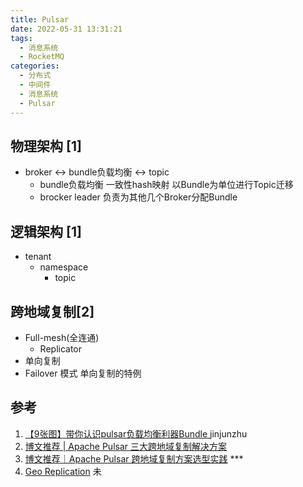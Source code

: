 ```yaml
---
title: Pulsar
date: 2022-05-31 13:31:21
tags:
  - 消息系统
  - RocketMQ
categories:
  - 分布式 
  - 中间件
  - 消息系统
  - Pulsar   
---
```


<p></p>
<!-- more -->


## 物理架构 [1]
+ broker <-> bundle负载均衡 <-> topic
  	+ bundle负载均衡
  	  一致性hash映射
  	  以Bundle为单位进行Topic迁移
    + brocker leader
      负责为其他几个Broker分配Bundle

## 逻辑架构 [1]
+ tenant  
   + namespace
     + topic


## 跨地域复制[2]
+ Full-mesh(全连通)
  + Replicator
+ 单向复制
+ Failover 模式
  单向复制的特例


## 参考
1. [【9张图】带你认识pulsar负载均衡利器Bundle ](https://mp.weixin.qq.com/s/MHrrqldqtT_XOiwIPINRGQ) jinjunzhu
2. [博文推荐 | Apache Pulsar 三大跨地域复制解决方案](https://mp.weixin.qq.com/s?__biz=MzUyMjkzMjA1Ng==&mid=2247487443&idx=2&sn=b9dcb5013a17c8afeb7edaf628bd162b)
3. [博文推荐｜Apache Pulsar 跨地域复制方案选型实践](https://mp.weixin.qq.com/s?__biz=MzUyMjkzMjA1Ng==&mid=2247491540&idx=1&sn=cf6292ac7b29d8c3b8bbd95a0f6c71c2) *** 
4. [Geo Replication](https://pulsar.apache.org/docs/next/concepts-replication/) 未









